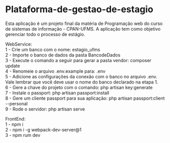 # Plataforma-de-gestao-de-estagio
Esta aplicação é um projeto final da matéria de Programação web do curso de sistemas de informação - CPAN-UFMS. A aplicação tem como objetivo gerenciar todo o processo de estágio.


WebService:<br />
1 - Crie um banco com o nome: estagio_ufms <br />
2 - Importe o banco de dados da pasta BancodeDados <br />
3 - Execute o comando a seguir para gerar a pasta vendor: composer update <br />
4 - Renomeie o arquivo .env.example para: .env<br />
5 - Adicione as configurações da conexão com o banco no arquivo .env. Vale lembrar que você deve usar o nome do banco declarado na etapa 1.<br />
6 - Gere a chave do projeto com o comando: php artisan key:generate<br />
7 - Instale o passport: php artisan passport:install<br />
8 - Gere um cliente passport para sua aplicação: php artisan passport:client --personal <br />
9 - Rode o servidor: php artisan serve <br />

FrontEnd:<br />
1 - npm i<br />
2 - npm i -g webpack-dev-server@1<br />
3 - npm rum dev<br />